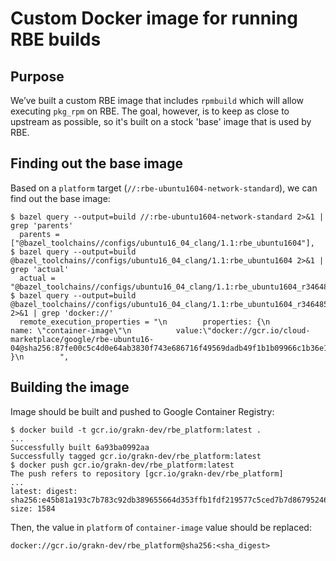 # Custom Docker image for running RBE builds

## Purpose

We’ve built a custom RBE image that includes `rpmbuild` which will allow executing `pkg_rpm` on RBE.
The goal, however, is to keep as close to upstream as possible, so it's built on a stock 'base' image that is used 
by RBE.

## Finding out the base image

Based on a `platform` target (`//:rbe-ubuntu1604-network-standard`), we can find out the base image:

```
$ bazel query --output=build //:rbe-ubuntu1604-network-standard 2>&1 | grep 'parents'
  parents = ["@bazel_toolchains//configs/ubuntu16_04_clang/1.1:rbe_ubuntu1604"],
$ bazel query --output=build @bazel_toolchains//configs/ubuntu16_04_clang/1.1:rbe_ubuntu1604 2>&1 | grep 'actual'
  actual = "@bazel_toolchains//configs/ubuntu16_04_clang/1.1:rbe_ubuntu1604_r346485",
$ bazel query --output=build @bazel_toolchains//configs/ubuntu16_04_clang/1.1:rbe_ubuntu1604_r346485 2>&1 | grep 'docker://'
  remote_execution_properties = "\n        properties: {\n          name: \"container-image\"\n          value:\"docker://gcr.io/cloud-marketplace/google/rbe-ubuntu16-04@sha256:87fe00c5c4d0e64ab3830f743e686716f49569dadb49f1b1b09966c1b36e153c\"\n        }\n        ",
```

## Building the image

Image should be built and pushed to Google Container Registry:

```
$ docker build -t gcr.io/grakn-dev/rbe_platform:latest .
...
Successfully built 6a93ba0992aa
Successfully tagged gcr.io/grakn-dev/rbe_platform:latest
$ docker push gcr.io/grakn-dev/rbe_platform:latest
The push refers to repository [gcr.io/grakn-dev/rbe_platform]
...
latest: digest: sha256:e45b81a193c7b783c92db389655664d353ffb1fdf219577c5ced7b7d86795246 size: 1584
```


Then, the value in `platform` of `container-image` value should be replaced:

`docker://gcr.io/grakn-dev/rbe_platform@sha256:<sha_digest>`

